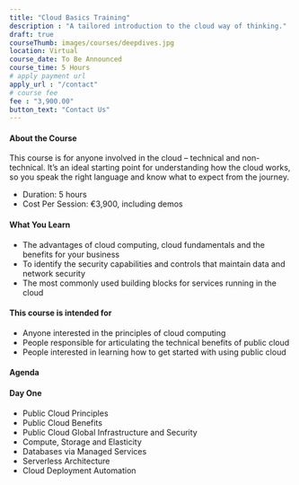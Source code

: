 ```yaml
---
title: "Cloud Basics Training"
description : "A tailored introduction to the cloud way of thinking."
draft: true
courseThumb: images/courses/deepdives.jpg
location: Virtual
course_date: To Be Announced
course_time: 5 Hours
# apply payment url
apply_url : "/contact"
# course fee
fee : "3,900.00"
button_text: "Contact Us"
---
```


#### About the Course

This course is for anyone involved in the cloud – technical and non-technical. It’s an ideal starting point for understanding how the cloud works, so you speak the right language and know what to expect from the journey.

* Duration: 5 hours
* Cost Per Session: €3,900, including demos

#### What You Learn

* The advantages of cloud computing, cloud fundamentals and the benefits for your business
* To identify the security capabilities and controls that maintain data and network security
* The most commonly used building blocks for services running in the cloud

#### This course is intended for

* Anyone interested in the principles of cloud computing
* People responsible for articulating the technical benefits of public cloud
* People interested in learning how to get started with using public cloud

#### Agenda
#### Day One

* Public Cloud Principles
* Public Cloud Benefits
* Public Cloud Global Infrastructure and Security
* Compute, Storage and Elasticity
* Databases via Managed Services
* Serverless Architecture
* Cloud Deployment Automation